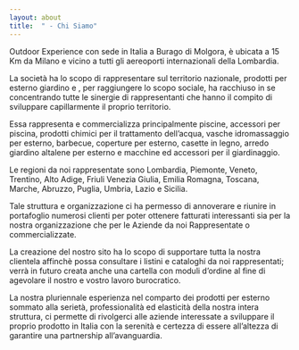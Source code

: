 ```yaml
---
layout: about
title:  " - Chi Siamo"
---
```


Outdoor Experience con sede in Italia a Burago di Molgora, è ubicata a 15 Km da Milano e vicino a tutti gli aereoporti internazionali della Lombardia.

La  società ha lo scopo di rappresentare sul territorio nazionale, prodotti per esterno giardino e , per raggiungere lo scopo sociale, ha racchiuso in se concentrando tutte le sinergie di rappresentanti che hanno il compito di sviluppare capillarmente il proprio territorio.

Essa rappresenta e commercializza principalmente piscine, accessori per piscina, prodotti chimici per il trattamento dell’acqua, vasche idromassaggio per esterno, barbecue, coperture per esterno, casette in legno, arredo giardino altalene per esterno e macchine ed accessori per il giardinaggio.

Le regioni da noi rappresentate sono Lombardia, Piemonte, Veneto, Trentino, Alto Adige, Friuli Venezia Giulia, Emilia Romagna, Toscana, Marche, Abruzzo, Puglia, Umbria, Lazio e Sicilia. 

Tale struttura e organizzazione ci ha permesso di annoverare e riunire in portafoglio numerosi clienti per poter ottenere fatturati interessanti sia per la nostra organizzazione che per le Aziende da noi Rappresentate o commercializzate.

La creazione del nostro sito ha lo scopo di supportare tutta la nostra clientela affinchè possa consultare i listini e cataloghi da noi rappresentati; verrà in futuro creata anche una cartella con moduli d’ordine al fine di agevolare il nostro e vostro lavoro burocratico.

La nostra pluriennale esperienza nel comparto dei prodotti per esterno  sommato alla serietà, professionalità ed elasticità della nostra intera struttura, ci permette di rivolgerci alle aziende interessate a sviluppare il proprio prodotto in Italia con la serenità e certezza di essere all’altezza di garantire  una partnership all’avanguardia.